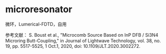 # microresonator

微环，Lumerical-FDTD，自用

参考文献： S. Boust et al., "Microcomb Source Based on InP DFB / Si3N4 Microring Butt-Coupling," in Journal of Lightwave Technology, vol. 38, no. 19, pp. 5517-5525, 1 Oct.1, 2020, doi: 10.1109/JLT.2020.3002272.
